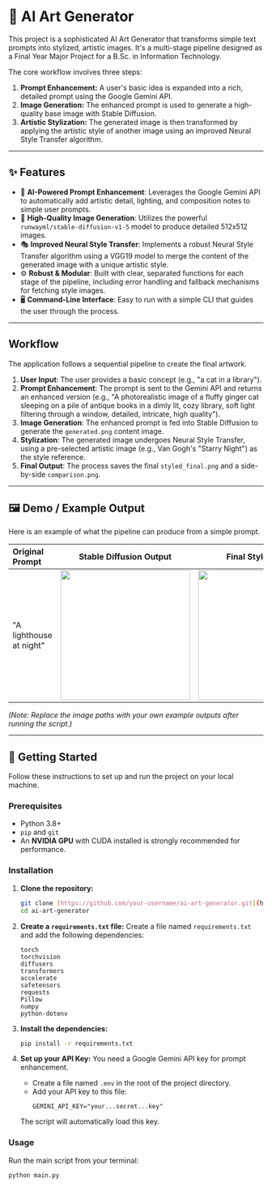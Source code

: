 # 🎨 AI Art Generator

This project is a sophisticated AI Art Generator that transforms simple text prompts into stylized, artistic images. It's a multi-stage pipeline designed as a Final Year Major Project for a B.Sc. in Information Technology.

The core workflow involves three steps:
1.  **Prompt Enhancement:** A user's basic idea is expanded into a rich, detailed prompt using the Google Gemini API.
2.  **Image Generation:** The enhanced prompt is used to generate a high-quality base image with Stable Diffusion.
3.  **Artistic Stylization:** The generated image is then transformed by applying the artistic style of another image using an improved Neural Style Transfer algorithm.



---

## ✨ Features

-   🤖 **AI-Powered Prompt Enhancement**: Leverages the Google Gemini API to automatically add artistic detail, lighting, and composition notes to simple user prompts.
-   🎨 **High-Quality Image Generation**: Utilizes the powerful `runwayml/stable-diffusion-v1-5` model to produce detailed 512x512 images.
-   🎭 **Improved Neural Style Transfer**: Implements a robust Neural Style Transfer algorithm using a VGG19 model to merge the content of the generated image with a unique artistic style.
-   ⚙️ **Robust & Modular**: Built with clear, separated functions for each stage of the pipeline, including error handling and fallback mechanisms for fetching style images.
-   🖥️ **Command-Line Interface**: Easy to run with a simple CLI that guides the user through the process.

---

##  Workflow

The application follows a sequential pipeline to create the final artwork.



1.  **User Input**: The user provides a basic concept (e.g., "a cat in a library").
2.  **Prompt Enhancement**: The prompt is sent to the Gemini API and returns an enhanced version (e.g., "A photorealistic image of a fluffy ginger cat sleeping on a pile of antique books in a dimly lit, cozy library, soft light filtering through a window, detailed, intricate, high quality").
3.  **Image Generation**: The enhanced prompt is fed into Stable Diffusion to generate the `generated.png` content image.
4.  **Stylization**: The generated image undergoes Neural Style Transfer, using a pre-selected artistic image (e.g., Van Gogh's "Starry Night") as the style reference.
5.  **Final Output**: The process saves the final `styled_final.png` and a side-by-side `comparison.png`.

---

## 🖼️ Demo / Example Output

Here is an example of what the pipeline can produce from a simple prompt.

| Original Prompt | Stable Diffusion Output | Final Styled Image |
| :-------------- | :---------------------: | :----------------: |
| "A lighthouse at night" | <img src="path/to/your/generated.png" width="256"> | <img src="path/to/your/styled_final.png" width="256"> |

*(Note: Replace the image paths with your own example outputs after running the script.)*

---

## 🚀 Getting Started

Follow these instructions to set up and run the project on your local machine.

### Prerequisites

-   Python 3.8+
-   `pip` and `git`
-   An **NVIDIA GPU** with CUDA installed is strongly recommended for performance.

### Installation

1.  **Clone the repository:**
    ```sh
    git clone [https://github.com/your-username/ai-art-generator.git](https://github.com/your-username/ai-art-generator.git)
    cd ai-art-generator
    ```

2.  **Create a `requirements.txt` file:**
    Create a file named `requirements.txt` and add the following dependencies:
    ```
    torch
    torchvision
    diffusers
    transformers
    accelerate
    safetensors
    requests
    Pillow
    numpy
    python-dotenv
    ```

3.  **Install the dependencies:**
    ```sh
    pip install -r requirements.txt
    ```

4.  **Set up your API Key:**
    You need a Google Gemini API key for prompt enhancement.
    -   Create a file named `.env` in the root of the project directory.
    -   Add your API key to this file:
        ```
        GEMINI_API_KEY="your...secret...key"
        ```
    The script will automatically load this key.

### Usage

Run the main script from your terminal:

```sh
python main.py
